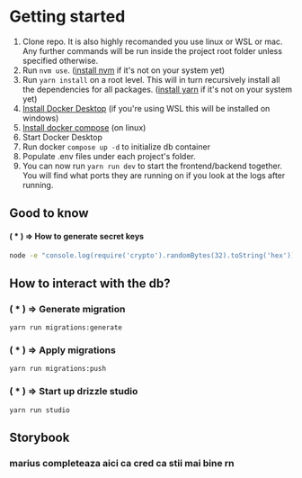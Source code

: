 # Getting started

1. Clone repo. It is also highly recomanded you use linux or WSL or mac. Any further commands will be run inside the project root folder unless specified otherwise.
2. Run `nvm use`. ([install nvm](https://github.com/nvm-sh/nvm#installing-and-updating) if it's not on your system yet)
3. Run `yarn install` on a root level. This will in turn recursively install all the dependencies for all packages. ([install yarn](https://classic.yarnpkg.com/lang/en/docs/install/#windows-stable) if it's not on your system yet)
4. [Install Docker Desktop](https://docs.docker.com/desktop/) (if you're using WSL this will be installed on windows)
5. [Install docker compose](https://docs.docker.com/compose/install/linux/#install-using-the-repository) (on linux)
6. Start Docker Desktop
7. Run docker `compose up -d` to initialize db container
8. Populate .env files under each project's folder.
9. You can now run `yarn run dev` to start the frontend/backend together. You will find what ports they are running on if you look at the logs after running.

## Good to know

#### ( * ) => How to generate secret keys

```sh
node -e "console.log(require('crypto').randomBytes(32).toString('hex'))"
```
## How to interact with the db?
### ( * ) => Generate migration
```yarn run migrations:generate```
### ( * ) => Apply migrations
```yarn run migrations:push```
### ( * ) => Start up drizzle studio
```yarn run studio```
## Storybook
### marius completeaza aici ca cred ca stii mai bine rn